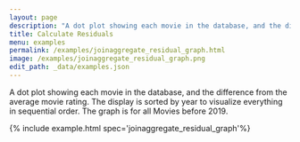 ```yaml
---
layout: page
description: "A dot plot showing each movie in the database, and the difference from the average movie rating. The display is sorted by year to visualize everything in sequential order. The graph is for all Movies before 2019."
title: Calculate Residuals
menu: examples
permalink: /examples/joinaggregate_residual_graph.html
image: /examples/joinaggregate_residual_graph.png
edit_path: _data/examples.json
---
```


A dot plot showing each movie in the database, and the difference from the average movie rating. The display is sorted by year to visualize everything in sequential order. The graph is for all Movies before 2019.

{% include example.html spec='joinaggregate_residual_graph'%}
